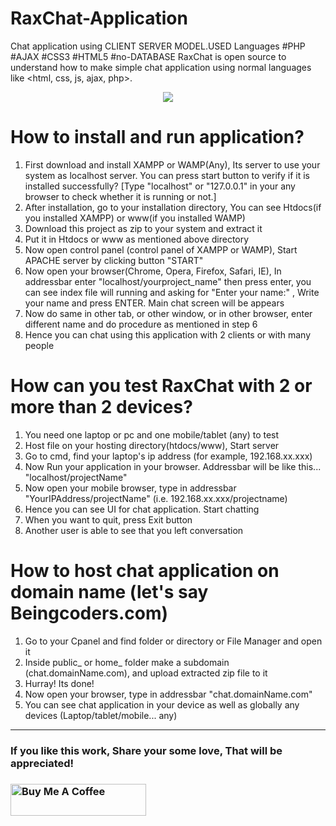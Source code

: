 # RaxChat-Application
Chat application using CLIENT SERVER MODEL.USED Languages #PHP #AJAX #CSS3 #HTML5 #no-DATABASE
RaxChat is open source to understand how to make simple chat application using normal languages like <html, css, js, ajax, php>.
<p align="center">
  <img src="https://1.bp.blogspot.com/-mXfk0Nv6WP0/WA0IeJFyQpI/AAAAAAAAI8s/BThHdBBcH6Uu-KPjtr4swU8cuEfezJOIgCLcB/s1600/RaxChat%2BLogo.png"/>
</p>

# How to install and run application?
1. First download and install XAMPP or WAMP(Any), Its server to use your system as localhost server. You can press start button to verify if it is installed successfully? [Type "localhost" or "127.0.0.1" in your any browser to check whether it is running or not.]
2. After installation, go to your installation directory, You can see Htdocs(if you installed XAMPP) or www(if you installed WAMP)
3. Download this project as zip to your system and extract it
4. Put it in Htdocs or www as mentioned above directory
5. Now open control panel (control panel of XAMPP or WAMP), Start APACHE server by clicking button "START"
6. Now open your browser(Chrome, Opera, Firefox, Safari, IE), In addressbar enter "localhost/yourproject_name" then press enter,
you can see index file will running and asking for "Enter your name:" , Write your name and press ENTER. Main chat screen will be appears
7. Now do same in other tab, or other window, or in other browser, enter different name and do procedure as mentioned in step 6
8. Hence you can chat using this application with 2 clients or with many people

# How can you test RaxChat with 2 or more than 2 devices?
1. You need one laptop or pc and one mobile/tablet (any) to test
2. Host file on your hosting directory(htdocs/www), Start server
3. Go to cmd, find your laptop's ip address (for example, 192.168.xx.xxx)
4. Now Run your application in your browser. Addressbar will be like this... "localhost/projectName"
5. Now open your mobile browser, type in addressbar "YourIPAddress/projectName" (i.e. 192.168.xx.xxx/projectname)
6. Hence you can see UI for chat application. Start chatting
7. When you want to quit, press Exit button
8. Another user is able to see that you left conversation

# How to host chat application on domain name (let's say Beingcoders.com)
1. Go to your Cpanel and find folder or directory or File Manager and open it
2. Inside public_ or home_ folder make a subdomain (chat.domainName.com), and upload extracted zip file to it
3. Hurray! Its done!
4. Now open your browser, type in addressbar "chat.domainName.com"
5. You can see chat application in your device as well as globally any devices (Laptop/tablet/mobile... any)



<hr>
<h3>If you like this work, Share your some love, That will be appreciated!<h3>
<a href="https://www.buymeacoffee.com/9mood" target="_blank"><img src="https://cdn.buymeacoffee.com/buttons/default-blue.png" alt="Buy Me A Coffee" style="height: 51px !important;width: 217px !important;" ></a>

